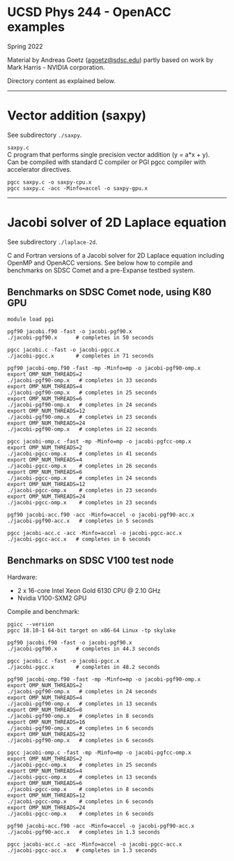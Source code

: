 # UCSD Phys 244 - OpenACC examples

Spring 2022

Material by Andreas Goetz (agoetz@sdsc.edu)
partly based on work by Mark Harris - NVIDIA corporation.

Directory content as explained below.

---

# Vector addition (saxpy)

See subdirectory `./saxpy`.

`saxpy.c`  
C program that performs single precision vector addition (y = a*x + y).  
Can be compiled with standard C compiler or PGI pgcc compiler with
accelerator directives.

    pgcc saxpy.c -o saxpy-cpu.x
    pgcc saxpy.c -acc -Minfo=accel -o saxpy-gpu.x

---

# Jacobi solver of 2D Laplace equation

See subdirectory `./laplace-2d`.

C and Fortran versions of a Jacobi solver for 2D Laplace equation
including OpenMP and OpenACC versions.
See below how to compile and benchmarks on SDSC Comet and a
pre-Expanse testbed system.


## Benchmarks on SDSC Comet node, using K80 GPU

    module load pgi
    
    pgf90 jacobi.f90 -fast -o jacobi-pgf90.x
    ./jacobi-pgf90.x      # completes in 50 seconds
    
    pgcc jacobi.c -fast -o jacobi-pgcc.x
    ./jacobi-pgcc.x       # completes in 71 seconds
    
    pgf90 jacobi-omp.f90 -fast -mp -Minfo=mp -o jacobi-pgf90-omp.x
    export OMP_NUM_THREADS=2
    ./jacobi-pgf90-omp.x   # completes in 33 seconds
    export OMP_NUM_THREADS=4
    ./jacobi-pgf90-omp.x   # completes in 25 seconds
    export OMP_NUM_THREADS=6
    ./jacobi-pgf90-omp.x   # completes in 24 seconds
    export OMP_NUM_THREADS=12
    ./jacobi-pgf90-omp.x   # completes in 23 seconds
    export OMP_NUM_THREADS=24
    ./jacobi-pgf90-omp.x   # completes in 22 seconds
    
    pgcc jacobi-omp.c -fast -mp -Minfo=mp -o jacobi-pgfcc-omp.x
    export OMP_NUM_THREADS=2
    ./jacobi-pgcc-omp.x    # completes in 41 seconds
    export OMP_NUM_THREADS=4
    ./jacobi-pgcc-omp.x    # completes in 26 seconds
    export OMP_NUM_THREADS=6
    ./jacobi-pgcc-omp.x    # completes in 24 seconds
    export OMP_NUM_THREADS=12
    ./jacobi-pgcc-omp.x    # completes in 23 seconds
    export OMP_NUM_THREADS=24
    ./jacobi-pgcc-omp.x    # completes in 23 seconds
    
    pgf90 jacobi-acc.f90 -acc -Minfo=accel -o jacobi-pgf90-acc.x
    ./jacobi-pgf90-acc.x   # completes in 5 seconds
    
    pgcc jacobi-acc.c -acc -Minfo=accel -o jacobi-pgcc-acc.x
    ./jacobi-pgcc-acc.x   # completes in 6 seconds



## Benchmarks on SDSC V100 test node

Hardware:
- 2 x 16-core Intel Xeon Gold 6130 CPU @ 2.10 GHz
- Nvidia V100-SXM2 GPU

Compile and benchmark:

    pgicc --version
    pgcc 18.10-1 64-bit target on x86-64 Linux -tp skylake 
    
    pgf90 jacobi.f90 -fast -o jacobi-pgf90.x
    ./jacobi-pgf90.x      # completes in 44.3 seconds
    
    pgcc jacobi.c -fast -o jacobi-pgcc.x
    ./jacobi-pgcc.x       # completes in 48.2 seconds
    
    pgf90 jacobi-omp.f90 -fast -mp -Minfo=mp -o jacobi-pgf90-omp.x
    export OMP_NUM_THREADS=2
    ./jacobi-pgf90-omp.x   # completes in 24 seconds
    export OMP_NUM_THREADS=4
    ./jacobi-pgf90-omp.x   # completes in 13 seconds
    export OMP_NUM_THREADS=8
    ./jacobi-pgf90-omp.x   # completes in 8 seconds
    export OMP_NUM_THREADS=16
    ./jacobi-pgf90-omp.x   # completes in 6 seconds
    export OMP_NUM_THREADS=32
    ./jacobi-pgf90-omp.x   # completes in 6 seconds
    
    pgcc jacobi-omp.c -fast -mp -Minfo=mp -o jacobi-pgfcc-omp.x
    export OMP_NUM_THREADS=2
    ./jacobi-pgcc-omp.x    # completes in 25 seconds
    export OMP_NUM_THREADS=4
    ./jacobi-pgcc-omp.x    # completes in 13 seconds
    export OMP_NUM_THREADS=6
    ./jacobi-pgcc-omp.x    # completes in 8 seconds
    export OMP_NUM_THREADS=12
    ./jacobi-pgcc-omp.x    # completes in 6 seconds
    export OMP_NUM_THREADS=24
    ./jacobi-pgcc-omp.x    # completes in 6 seconds
    
    pgf90 jacobi-acc.f90 -acc -Minfo=accel -o jacobi-pgf90-acc.x
    ./jacobi-pgf90-acc.x   # completes in 1.3 seconds
    
    pgcc jacobi-acc.c -acc -Minfo=accel -o jacobi-pgcc-acc.x
    ./jacobi-pgcc-acc.x   # completes in 1.3 seconds


